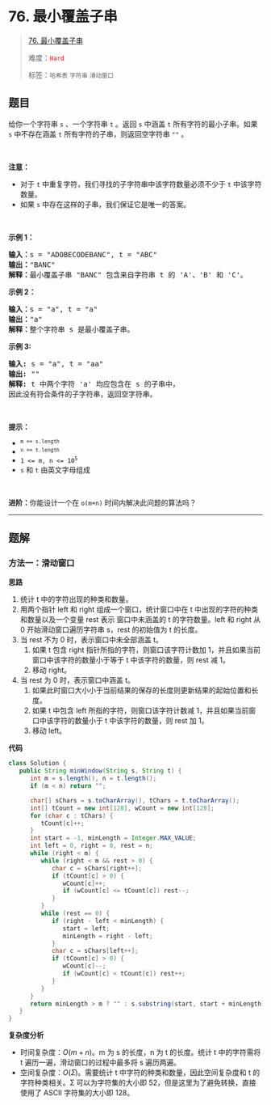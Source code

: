 # 76. 最小覆盖子串

> [76. 最小覆盖子串](https://leetcode.cn/problems/minimum-window-substring/)
>
> 难度：<font color=red>`Hard`</font>
>
> 标签：`哈希表` `字符串` `滑动窗口`

## 题目

<p>给你一个字符串 <code>s</code> 、一个字符串 <code>t</code> 。返回 <code>s</code> 中涵盖 <code>t</code> 所有字符的最小子串。如果 <code>s</code> 中不存在涵盖 <code>t</code> 所有字符的子串，则返回空字符串 <code>""</code> 。</p>

<p>&nbsp;</p>

<p><strong>注意：</strong></p>

<ul>
	<li>对于 <code>t</code> 中重复字符，我们寻找的子字符串中该字符数量必须不少于 <code>t</code> 中该字符数量。</li>
	<li>如果 <code>s</code> 中存在这样的子串，我们保证它是唯一的答案。</li>
</ul>

<p>&nbsp;</p>

<p><strong>示例 1：</strong></p>

<pre>
<strong>输入：</strong>s = "ADOBECODEBANC", t = "ABC"
<strong>输出：</strong>"BANC"
<strong>解释：</strong>最小覆盖子串 "BANC" 包含来自字符串 t 的 'A'、'B' 和 'C'。
</pre>

<p><strong>示例 2：</strong></p>

<pre>
<strong>输入：</strong>s = "a", t = "a"
<strong>输出：</strong>"a"
<strong>解释：</strong>整个字符串 s 是最小覆盖子串。
</pre>

<p><strong>示例 3:</strong></p>

<pre>
<strong>输入:</strong> s = "a", t = "aa"
<strong>输出:</strong> ""
<strong>解释:</strong> t 中两个字符 'a' 均应包含在 s 的子串中，
因此没有符合条件的子字符串，返回空字符串。</pre>

<p>&nbsp;</p>

<p><strong>提示：</strong></p>

<ul>
	<li><code><sup>m == s.length</sup></code></li>
	<li><code><sup>n == t.length</sup></code></li>
	<li><code>1 &lt;= m, n &lt;= 10<sup>5</sup></code></li>
	<li><code>s</code> 和 <code>t</code> 由英文字母组成</li>
</ul>

<p>&nbsp;</p>
<strong>进阶：</strong>你能设计一个在 <code>o(m+n)</code> 时间内解决此问题的算法吗？

--------------------

## 题解

### 方法一：滑动窗口

**思路**

1. 统计 t 中的字符出现的种类和数量。
2. 用两个指针 left 和 right 组成一个窗口，统计窗口中在 t 中出现的字符的种类和数量以及一个变量 rest 表示 窗口中未涵盖的 t 的字符数量。left 和 right 从 0 开始滑动窗口遍历字符串 s，rest 的初始值为 t 的长度。
3. 当 rest 不为 0 时，表示窗口中未全部涵盖 t。
   1. 如果 t 包含 right 指针所指的字符，则窗口该字符计数加 1，并且如果当前窗口中该字符的数量小于等于 t 中该字符的数量，则 rest 减 1。
   2. 移动 right。
4. 当 rest 为 0 时，表示窗口中涵盖 t。
   1. 如果此时窗口大小小于当前结果的保存的长度则更新结果的起始位置和长度。
   2. 如果 t 中包含 left 所指的字符，则窗口该字符计数减 1，并且如果当前窗口中该字符的数量小于 t 中该字符的数量，则 rest 加 1。
   3. 移动 left。



**代码**

```java
class Solution {
   public String minWindow(String s, String t) {
      int m = s.length(), n = t.length();
      if (m < n) return "";

      char[] sChars = s.toCharArray(), tChars = t.toCharArray();
      int[] tCount = new int[128], wCount = new int[128];
      for (char c : tChars) {
         tCount[c]++;
      }
      int start = -1, minLength = Integer.MAX_VALUE;
      int left = 0, right = 0, rest = n;
      while (right < m) {
         while (right < m && rest > 0) {
            char c = sChars[right++];
            if (tCount[c] > 0) {
               wCount[c]++;
               if (wCount[c] <= tCount[c]) rest--;
            }
         }
         while (rest == 0) {
            if (right - left < minLength) {
               start = left;
               minLength = right - left;
            }
            char c = sChars[left++];
            if (tCount[c] > 0) {
               wCount[c]--;
               if (wCount[c] < tCount[c]) rest++;
            }
         }
      }
      return minLength > m ? "" : s.substring(start, start + minLength);
   }
}
```

**复杂度分析**

- 时间复杂度：$O(m + n)$。m 为 s 的长度，n 为 t 的长度。统计 t 中的字符需将 t 遍历一遍，滑动窗口的过程中最多将 s 遍历两遍。
- 空间复杂度：$O(Ʃ)$。需要统计 t 中字符的种类和数量，因此空间复杂度和 t 的字符种类相关。Ʃ 可以为字符集的大小即 52，但是这里为了避免转换，直接使用了 ASCII 字符集的大小即 128。
